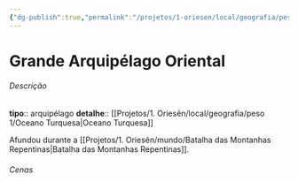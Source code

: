 ```yaml
---
{"dg-publish":true,"permalink":"/projetos/1-oriesen/local/geografia/peso-2/grande-arquipelago-oriental/","dgHomeLink":true,"dgPassFrontmatter":false}
---
```



# Grande Arquipélago Oriental

###### Descrição
**tipo**:: arquipélago
**detalhe**:: [[Projetos/1. Oriesên/local/geografia/peso 1/Oceano Turquesa|Oceano Turquesa]]

Afundou durante a [[Projetos/1. Oriesên/mundo/Batalha das Montanhas Repentinas|Batalha das Montanhas Repentinas]].


###### Cenas

